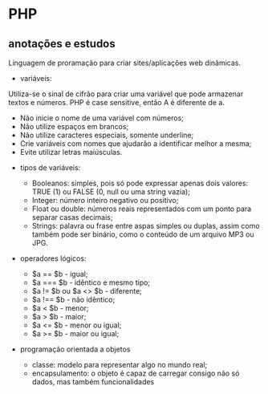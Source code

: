 # PHP
## anotações e estudos

Linguagem de proramação para criar sites/aplicações web dinâmicas.

* variáveis:

Utiliza-se o sinal de cifrão para criar uma variável que pode armazenar textos e números. PHP é case sensitive, então A é diferente de a.
  - Não inicie o nome de uma variável com números;
  - Não utilize espaços em brancos;
  - Não utilize caracteres especiais, somente underline;
  - Crie variáveis com nomes que ajudarão a identificar melhor a mesma;
  - Evite utilizar letras maiúsculas.
  
* tipos de variáveis:
  - Booleanos: simples, pois só pode expressar apenas dois valores: TRUE (1) ou FALSE (0, null ou uma string vazia);
  - Integer: número inteiro negativo ou positivo;
  - Float ou double: números reais representados com um ponto para separar casas decimais;
  - Strings: palavra ou frase entre aspas simples ou duplas, assim como também pode ser binário, como o conteúdo de um arquivo MP3 ou JPG. 

* operadores lógicos:
  - $a == $b - igual;
  - $a === $b - idêntico e mesmo tipo;
  - $a != $b ou $a <> $b - diferente;
  - $a !== $b - não idêntico;
  - $a < $b - menor;
  - $a > $b - maior;
  - $a <= $b - menor ou igual;
  - $a >= $b - maior ou igual;

* programação orientada a objetos
  - classe: modelo para representar algo no mundo real;
  - encapsulamento: o objeto é capaz de carregar consigo não só dados, mas também funcionalidades

